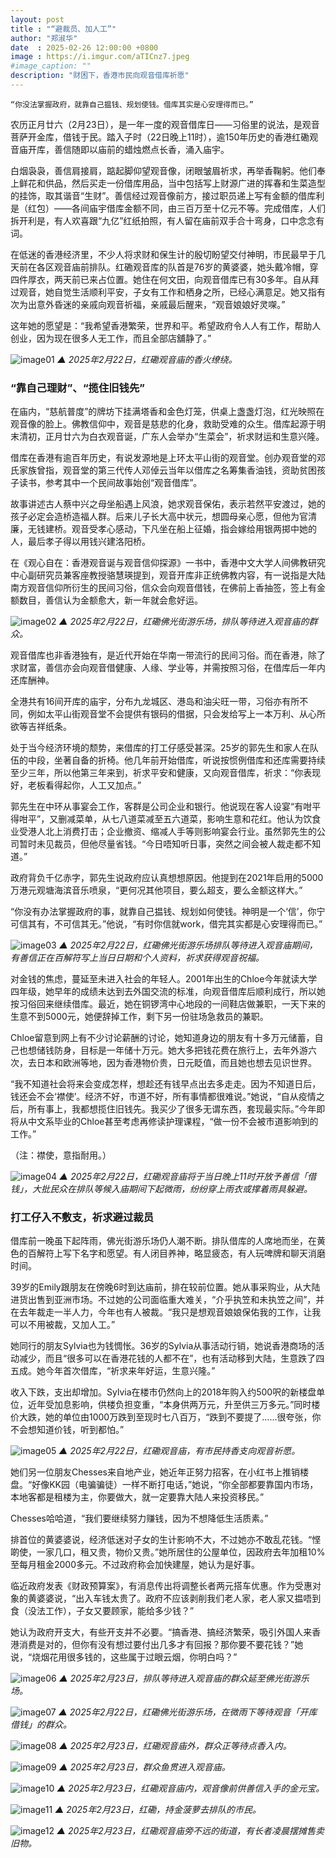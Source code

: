 ```yaml
---
layout: post
title : "“避裁员、加人工”"
author: "郑淑华"
date  : 2025-02-26 12:00:00 +0800
image : https://i.imgur.com/aTICnz7.jpeg
#image_caption: ""
description: "财困下，香港市民向观音借库祈愿"
---
```


`“你没法掌握政府，就靠自己揾钱、规划使钱。借库其实是心安理得而已。”`

<!--more-->

农历正月廿六（2月23日），是一年一度的观音借库日——习俗里的说法，是观音菩萨开金库，借钱于民。踏入子时（22日晚上11时），逾150年历史的香港红磡观音庙开库，善信随即以庙前的蜡烛燃点长香，涌入庙宇。

白烟袅袅，善信肩接肩，踮起脚仰望观音像，闭眼皱眉祈求，再举香鞠躬。他们奉上鲜花和供品，然后买走一份借库用品，当中包括写上财源广进的挥春和生菜造型的挂饰，取其谐音“生财”。善信经过观音像前方，接过职员递上写有金额的借库利是（红包）——各间庙宇借库金额不同，由三百万至十亿元不等。完成借库，人们拆开利是，有人欢喜跟“九亿”红纸拍照，有人留在庙前双手合十弯身，口中念念有词。

在低迷的香港经济里，不少人将求财和保生计的殷切盼望交付神明，市民最早于几天前在各区观音庙前排队。红磡观音库的队首是76岁的黄婆婆，她头戴冷帽，穿四件厚衣，两天前已来占位置。她住在何文田，向观音借库已有30多年。自从拜过观音，她自觉生活顺利平安，子女有工作和栖身之所，已经心满意足。她又指有次为出意外昏迷的亲戚向观音祈福，亲戚最后醒来，“观音娘娘好灵㗎。”

这年她的愿望是：“我希望香港繁荣，世界和平。希望政府令人人有工作，帮助人创业，因为现在很多人无工作，而且全部店舖静了。”

![image01](https://i.imgur.com/2kwoOOS.jpeg)
_▲ 2025年2月22日，红磡观音庙的香火缭绕。_


### “靠自己理财”、“揽住旧钱先”

在庙内，“慈航普度”的牌坊下挂满塔香和金色灯笼，供桌上盏盏灯泡，红光映照在观音像的脸上。佛教信仰中，观音是慈悲的化身，救助受难的众生。借库起源于明末清初，正月廿六为白衣观音诞，广东人会举办“生菜会”，祈求财运和生意兴隆。

借库在香港有逾百年历史，有说发源地是上环太平山街的观音堂。创办观音堂的邓氏家族曾指，观音堂的第三代传人邓倬云当年以借库之名筹集香油钱，资助贫困孩子读书，参考其中一个民间故事始创“观音借库”。

故事讲述古人蔡中兴之母坐船遇上风浪，她求观音保佑，表示若然平安渡过，她的孩子必定会造桥造福人群。后来儿子长大高中状元，想圆母亲心愿，但他为官清廉，无钱建桥。观音受孝心感动，下凡坐在船上征婚，指会嫁给用银两掷中她的人，最后孝子得以用钱兴建洛阳桥。

在《观心自在：香港观音诞与观音信仰探源》一书中，香港中文大学人间佛教研究中心副研究员兼客座教授骆慧瑛提到，观音开库非正统佛教内容，有一说指是大陆南方观音信仰所衍生的民间习俗，信众会向观音借钱，在佛前上香抽签，签上有金额数目，善信认为金额愈大，新一年就会愈好运。

![image02](https://i.imgur.com/OleQctB.jpeg)
_▲ 2025年2月22日，红磡佛光街游乐场，排队等待进入观音庙的群众。_

观音借库也非香港独有，是近代开始在华南一带流行的民间习俗。而在香港，除了求财富，善信亦会向观音借健康、人缘、学业等，并需按照习俗，在借库后一年内还库酬神。

全港共有16间开库的庙宇，分布九龙城区、港岛和油尖旺一带，习俗亦有所不同，例如太平山街观音堂不会提供有银码的借据，只会发给写上一本万利、从心所欲等吉祥纸条。

处于当今经济环境的颓势，来借库的打工仔感受甚深。25岁的郭先生和家人在队伍的中段，坐著自备的折椅。他几年前开始借库，听说按惯例借库和还库需要持续至少三年，所以他第三年来到，祈求平安和健康，又向观音借库，祈求：“你表现好，老板看得起你，人工又加点。”

郭先生在中环从事宴会工作，客群是公司企业和银行。他说现在客人设宴“有咁平得咁平”，又删减菜单，从七八道菜减至五六道菜，影响生意和花红。他认为饮食业受港人北上消费打击；企业撤资、缩减人手等则影响宴会行业。虽然郭先生的公司暂时未见裁员，但他尽量省钱。“今日唔知听日事，突然之间会被人裁走都不知道。”

政府背负千亿赤字，郭先生说政府应认真想想原因。他提到在2021年启用的5000万港元观塘海滨音乐喷泉，“更何况其他项目，要么超支，要么金额这样大。”

“你没有办法掌握政府的事，就靠自己揾钱、规划如何使钱。神明是一个‘信’，你宁可信其有，不可信其无。”他说，“有时你信就work，借完其实都是心安理得而已。”

![image03](https://i.imgur.com/SLnVVMC.jpeg)
_▲ 2025年2月22日，红磡佛光街游乐场排队等待进入观音庙期间，有善信正在百解符写上当日日期和个人资料，祈求获得观音祝福。_

对金钱的焦虑，蔓延至未进入社会的年轻人。2001年出生的Chloe今年就读大学四年级，她早年的成绩未达到去外国交流的标准，向观音借库后顺利成行，所以她按习俗回来继续借库。最近，她在铜锣湾中心地段的一间鞋店做兼职，一天下来的生意不到5000元，她便辞掉工作，剩下另一份驻场急救员的兼职。

Chloe留意到网上有不少讨论薪酬的讨论，她知道身边的朋友有十多万元储蓄，自己也想储钱防身，目标是一年储十万元。她大多把钱花费在旅行上，去年外游六次，去日本和欧洲等地，因为香港物价贵，日元眨值，而且她也想去见识世界。

“我不知道社会将来会变成怎样，想趁还有钱早点出去多走走。因为不知道日后，钱还会不会‘襟使’。经济不好，市道不好，所有事情都很难说。”她说，“自从疫情之后，所有事上，我都想揽住旧钱先。我买少了很多无谓东西，套现最实际。”今年即将从中文系毕业的Chloe甚至考虑再修读护理课程，“做一份不会被市道影响到的工作。”

（注：襟使，意指耐用。）

![image04](https://i.imgur.com/wIdmR4C.jpeg)
_▲ 2025年2月22日，红磡观音庙将于当日晚上11时开放予善信「借钱」，大批民众在排队等候入庙期间下起微雨，纷纷穿上雨衣或撑着雨具躲避。_


### 打工仔入不敷支，祈求避过裁员

借库前一晚虽下起阵雨，佛光街游乐场仍人潮不断。排队借库的人席地而坐，在黄色的百解符上写下名字和愿望。有人闭目养神，略显疲态，有人玩啤牌和聊天消磨时间。

39岁的Emily跟朋友在傍晚6时到达庙前，排在较前位置。她从事采购业，从大陆进货出售到亚洲市场。不过她的公司面临重大难关，“介乎执笠和未执笠之间”，并在去年裁走一半人力，今年也有人被裁。“我只是想观音娘娘保佑我的工作，让我可以不用被裁，又加人工。”

她同行的朋友Sylvia也为钱惆怅。36岁的Sylvia从事活动行销，她说香港商场的活动减少，而且“很多可以在香港花钱的人都不在”，也有活动移到大陆，生意跌了四五成。她今年首次借库，“祈求来年好运，生意兴隆。”

收入下跌，支出却增加。Sylvia在楼市仍然向上的2018年购入约500呎的新楼盘单位，近年受加息影响，供楼负担变重，“本身供两万元，升至供三万多元。”同时楼价大跌，她的单位由1000万跌到至现时七八百万，“跌到不要提了……很夸张，你不会想知道价钱，听到都怕。”

![image05](https://i.imgur.com/CfXOAe7.jpeg)
_▲ 2025年2月22日，红磡观音庙，有市民持香支向观音祈愿。_

她们另一位朋友Chesses来自地产业，她近年正努力招客，在小红书上推销楼盘。“好像KK园（电骗骗徒）一样不断打电话，”她说，“你全部都要靠国内市场，本地客都是租楼为主，你要做大，就一定要靠大陆人来投资移民。”

Chesses哈哈道，“我们要继续努力赚钱，因为不想降低生活质素。”

排首位的黄婆婆说，经济低迷对子女的生计影响不大，不过她亦不敢乱花钱。“悭啲使，一家几口，租又贵，物价又贵。”她所居住的公屋单位，因政府去年加租10%至每月租金2000多元。不过政府称会加快建屋，她认为是好事。

临近政府发表《财政预算案》，有消息传出将调整长者两元搭车优惠。作为受惠对象的黄婆婆说，“出入车钱太贵了。政府不应该剥削我们老人家，老人家又揾唔到食（没法工作），子女又要顾家，能给多少钱？”

她认为政府开支大，有些开支并不必要。“搞香港、搞经济繁荣，吸引外国人来香港消费是对的，但你有没有想过要付出几多才有回报？那你要不要花钱？”她说，“烧烟花用很多钱的，这些属于过眼云烟，你明白吗？”

![image06](https://i.imgur.com/Di3tY7N.jpeg)
_▲ 2025年2月23日，排队等待进入观音庙的群众延至佛光街游乐场。_

![image07](https://i.imgur.com/hJveDnJ.jpeg)
_▲ 2025年2月22日，红磡佛光街游乐场，在微雨下等待观音「开库借钱」的群众。_

![image08](https://i.imgur.com/5rwyUT4.jpeg)
_▲ 2025年2月23日，红磡观音庙外，群众正等待点香入内。_

![image09](https://i.imgur.com/fAcSqYd.jpeg)
_▲ 2025年2月23日，群众鱼贯进入观音庙。_

![image10](https://i.imgur.com/TTzzZtx.jpeg)
_▲ 2025年2月23日，红磡观音庙内，观音像前供善信入手的金元宝。_

![image11](https://i.imgur.com/IYx3E0e.jpeg)
_▲ 2025年2月23日，红磡，持金菠萝去排队的市民。_

![image12](https://i.imgur.com/82dJ9TJ.jpeg)
_▲ 2025年2月23日，红磡观音庙旁不远的街道，有长者凌晨摆摊售卖旧物。_

<!--END-->
